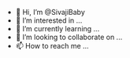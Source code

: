 - 👋 Hi, I’m @SivajiBaby
- 👀 I’m interested in ...
- 🌱 I’m currently learning ...
- 💞️ I’m looking to collaborate on ...
- 📫 How to reach me ...

<!---
SivajiBaby/SivajiBaby is a ✨ special ✨ repository because its `README.md` (this file) appears on your GitHub profile.
You can click the Preview link to take a look at your changes.
--->
